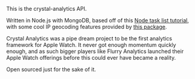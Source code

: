 This is the crystal-analytics API.

Written in Node.js with MongoDB, based off of this [Node task list tutorial](https://github.com/amejiarosario/todoAPIjs), with some cool IP geocoding features provided by [this package](https://github.com/bluesmoon/node-geoip).

Crystal Analytics was a pipe dream project to be the first analytics framework for Apple Watch. It never got enough momentum quickly enough, and as such bigger players like Flurry Analytics launched their Apple Watch offerings before this could ever have became a reality.

Open sourced just for the sake of it.
